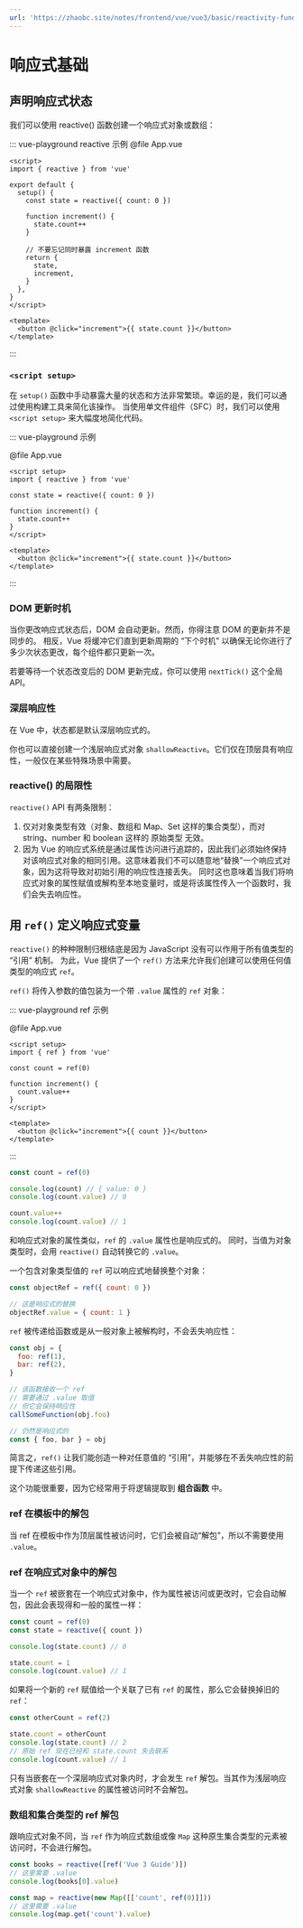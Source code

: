 ```yaml
---
url: 'https://zhaobc.site/notes/frontend/vue/vue3/basic/reactivity-fundamentals.md'
---
```

# 响应式基础

## 声明响应式状态

我们可以使用 reactive() 函数创建一个响应式对象或数组：

::: vue-playground reactive 示例
@file App.vue

```vue
<script>
import { reactive } from 'vue'

export default {
  setup() {
    const state = reactive({ count: 0 })

    function increment() {
      state.count++
    }

    // 不要忘记同时暴露 increment 函数
    return {
      state,
      increment,
    }
  },
}
</script>

<template>
  <button @click="increment">{{ state.count }}</button>
</template>
```

:::

### `<script setup>`

在 `setup()` 函数中手动暴露大量的状态和方法非常繁琐。幸运的是，我们可以通过使用构建工具来简化该操作。
当使用单文件组件（SFC）时，我们可以使用 `<script setup>` 来大幅度地简化代码。

::: vue-playground  示例

@file App.vue

```vue
<script setup>
import { reactive } from 'vue'

const state = reactive({ count: 0 })

function increment() {
  state.count++
}
</script>

<template>
  <button @click="increment">{{ state.count }}</button>
</template>
```

:::

### DOM 更新时机

当你更改响应式状态后，DOM 会自动更新。然而，你得注意 DOM 的更新并不是同步的。
相反，Vue 将缓冲它们直到更新周期的 “下个时机” 以确保无论你进行了多少次状态更改，每个组件都只更新一次。

若要等待一个状态改变后的 DOM 更新完成，你可以使用 `nextTick()` 这个全局 API。

### 深层响应性

在 Vue 中，状态都是默认深层响应式的。

你也可以直接创建一个浅层响应式对象 `shallowReactive`。它们仅在顶层具有响应性，一般仅在某些特殊场景中需要。

### reactive() 的局限性

`reactive()` API 有两条限制：

1. 仅对对象类型有效（对象、数组和 Map、Set 这样的集合类型），而对 string、number 和 boolean 这样的 原始类型 无效。
2. 因为 Vue 的响应式系统是通过属性访问进行追踪的，因此我们必须始终保持对该响应式对象的相同引用。这意味着我们不可以随意地“替换”一个响应式对象，因为这将导致对初始引用的响应性连接丢失。
   同时这也意味着当我们将响应式对象的属性赋值或解构至本地变量时，或是将该属性传入一个函数时，我们会失去响应性。

## 用 `ref()` 定义响应式变量

`reactive()` 的种种限制归根结底是因为 JavaScript 没有可以作用于所有值类型的 “引用” 机制。
为此，Vue 提供了一个 `ref()` 方法来允许我们创建可以使用任何值类型的响应式 `ref`。

`ref()` 将传入参数的值包装为一个带 `.value` 属性的 `ref` 对象：

::: vue-playground ref 示例

@file App.vue

```vue
<script setup>
import { ref } from 'vue'

const count = ref(0)

function increment() {
  count.value++
}
</script>

<template>
  <button @click="increment">{{ count }}</button>
</template>
```

:::

```js
const count = ref(0)

console.log(count) // { value: 0 }
console.log(count.value) // 0

count.value++
console.log(count.value) // 1
```

和响应式对象的属性类似，`ref` 的 `.value` 属性也是响应式的。
同时，当值为对象类型时，会用 `reactive()` 自动转换它的 `.value`。

一个包含对象类型值的 `ref` 可以响应式地替换整个对象：

```js
const objectRef = ref({ count: 0 })

// 这是响应式的替换
objectRef.value = { count: 1 }
```

`ref` 被传递给函数或是从一般对象上被解构时，不会丢失响应性：

```js
const obj = {
  foo: ref(1),
  bar: ref(2),
}

// 该函数接收一个 ref
// 需要通过 .value 取值
// 但它会保持响应性
callSomeFunction(obj.foo)

// 仍然是响应式的
const { foo, bar } = obj
```

简言之，`ref()` 让我们能创造一种对任意值的 “引用”，并能够在不丢失响应性的前提下传递这些引用。

这个功能很重要，因为它经常用于将逻辑提取到 **组合函数** 中。

### ref 在模板中的解包

当 ref 在模板中作为顶层属性被访问时，它们会被自动“解包”，所以不需要使用 `.value`。

### ref 在响应式对象中的解包

当一个 `ref` 被嵌套在一个响应式对象中，作为属性被访问或更改时，它会自动解包，因此会表现得和一般的属性一样：

```js
const count = ref(0)
const state = reactive({ count })

console.log(state.count) // 0

state.count = 1
console.log(count.value) // 1
```

如果将一个新的 `ref` 赋值给一个关联了已有 `ref` 的属性，那么它会替换掉旧的 `ref`：

```js
const otherCount = ref(2)

state.count = otherCount
console.log(state.count) // 2
// 原始 ref 现在已经和 state.count 失去联系
console.log(count.value) // 1
```

只有当嵌套在一个深层响应式对象内时，才会发生 `ref` 解包。当其作为浅层响应式对象 `shallowReactive` 的属性被访问时不会解包。

### 数组和集合类型的 ref 解包

跟响应式对象不同，当 `ref` 作为响应式数组或像 `Map` 这种原生集合类型的元素被访问时，不会进行解包。

```js
const books = reactive([ref('Vue 3 Guide')])
// 这里需要 .value
console.log(books[0].value)

const map = reactive(new Map([['count', ref(0)]]))
// 这里需要 .value
console.log(map.get('count').value)
```
